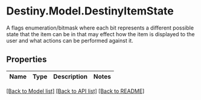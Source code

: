 # Destiny.Model.DestinyItemState
A flags enumeration/bitmask where each bit represents a different possible state that the item can be in that may effect how the item is displayed to the user and what actions can be performed against it.

## Properties

Name | Type | Description | Notes
------------ | ------------- | ------------- | -------------

[[Back to Model list]](../README.md#documentation-for-models) [[Back to API list]](../README.md#documentation-for-api-endpoints) [[Back to README]](../README.md)

